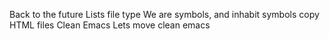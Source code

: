 Back to the future
Lists
file type
We are symbols, and inhabit symbols
copy HTML files
Clean Emacs
Lets move
clean emacs
